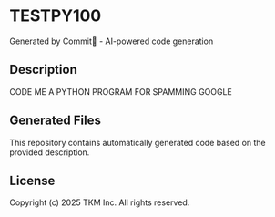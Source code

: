 # TESTPY100

Generated by Commit🚀 - AI-powered code generation

## Description
CODE ME A PYTHON PROGRAM FOR SPAMMING GOOGLE

## Generated Files
This repository contains automatically generated code based on the provided description.

## License
Copyright (c) 2025 TKM Inc. All rights reserved.
